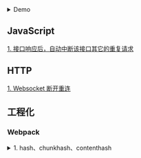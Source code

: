 <details>
<summary>Demo</summary>
</details>

## JavaScript

[1. 接口响应后，自动中断该接口其它的重复请求](./src/js/fetch-abort.js)

## HTTP

[1. Websocket 断开重连](./src/network/websocket/reconnect.html)

## 工程化

### Webpack

<details>
<summary>1. hash、chunkhash、contenthash</summary>

- hash：与整个项目有关，项目里有文件修改，所有文件的哈希值都会变化。
- chunkhash：与入口有关，同一入口的文件被视为一个整体，当其中一个文件修改时，同入口的所有文件哈希值发生改变。chunk 有两种，一种是起始入口的 main chunk，另一种是延迟加载的 chunk（动态导入或者 splitChunks 配置）。
- contenthash：只与文件内容有关，文件内容发生改变，才会更改该文件的哈希值。

</details>


